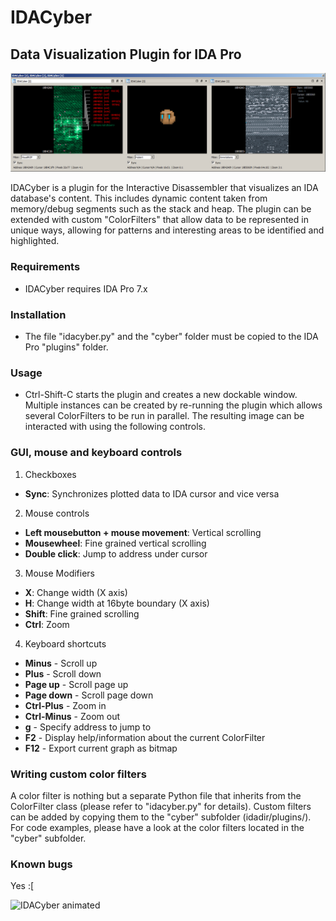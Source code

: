 # IDACyber
## Data Visualization Plugin for IDA Pro

![IDACyber IDA Pro plugin](/screenshots/idacyber.png?raw=true "IDACyber")

IDACyber is a plugin for the Interactive Disassembler that visualizes an IDA database's content. This includes dynamic content taken from memory/debug segments such as the stack and heap. The plugin can be extended with custom "ColorFilters" that allow data to be represented in unique ways, allowing for patterns and interesting areas to be identified and highlighted.

### Requirements

* IDACyber requires IDA Pro 7.x

### Installation

* The file "idacyber.py" and the "cyber" folder must be copied to the IDA Pro "plugins" folder.

### Usage

* Ctrl-Shift-C starts the plugin and creates a new dockable window. Multiple instances can be created by re-running the plugin which allows several ColorFilters to be run in parallel. The resulting image can be interacted with using the following controls.

### GUI, mouse and keyboard controls

1. Checkboxes

  * **Sync**: Synchronizes plotted data to IDA cursor and vice versa

2. Mouse controls

  * **Left mousebutton + mouse movement**: Vertical scrolling
  * **Mousewheel**: Fine grained vertical scrolling
  * **Double click**: Jump to address under cursor

3. Mouse Modifiers

  * **X**: Change width (X axis)
  * **H**: Change width at 16byte boundary (X axis)
  * **Shift**: Fine grained scrolling
  * **Ctrl**: Zoom

4. Keyboard shortcuts

  * **Minus** - Scroll up
  * **Plus** - Scroll down
  * **Page up** - Scroll page up
  * **Page down** - Scroll page down
  * **Ctrl-Plus** - Zoom in
  * **Ctrl-Minus** - Zoom out
  * **g** - Specify address to jump to
  * **F2** - Display help/information about the current ColorFilter
  * **F12** - Export current graph as bitmap 

### Writing custom color filters

A color filter is nothing but a separate Python file that inherits from the ColorFilter class (please refer to "idacyber.py" for details). Custom filters can be added by copying them to the "cyber" subfolder (idadir/plugins/). For code examples, please have a look at the color filters located in the "cyber" subfolder.

### Known bugs

Yes :[

![IDACyber animated](/screenshots/idacyber.gif?raw=true "Visual pattern recognition")
